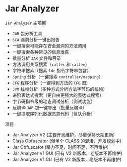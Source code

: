 # Jar Analyzer

`Jar Analyzer` 主项目

- `JAR` 包分析工具
- `SCA` 漏洞分析一键出报告
- 一键搜索可能存在安全漏洞的方法调用
- 一键搜索各种常见的信息泄露
- 批量分析 `JAR` 文件和目录
- 方法调用关系搜索（`caller` 和 `callee`）
- 字符串搜索（搜索 `ldc` 指令字符串包含）
- `Spring` 分析（一键搜索 `controller/mapping`）
- `CFG` 程序分析（一键得到方法的 `CFG` 图）
- `JVM` 栈帧分析（多种方式分析方法字节码的栈帧）
- 进阶表达式搜索（更自由更强大的表达式搜索）
- 字节码指令级的动态调试分析（测试功能）
- 反编译 `JAR` 包一键导出（批量反编译）
- 一键提取序列化数据恶意代码（蓝队分析）

项目

- Jar Analyzer V2 (主要开发维护，尽量保持长期更新)
- Class Obfuscator (但单个 CLASS 的混淆，开发规划中)
- Jar Obfuscator (精力不足，时间不足，不再维护)
- Jar Analyzer V1 GUI (已有 V2 新版本，老版本不再维护)
- Jar Analyzer V1 CLI (已有 V2 新版本，老版本不再维护)
